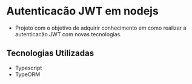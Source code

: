 # Autenticacão JWT em nodejs

- Projeto com o objetivo de adquirir conhecimento em como realizar a autenticacão JWT com novas tecnologias.

## Tecnologias Utilizadas

- Typescript
- TypeORM